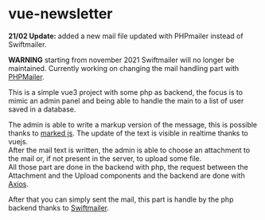 # vue-newsletter


<b>21/02 Update:</b> added a new mail file updated with PHPmailer instead of Swiftmailer.<br>

<b>WARNING</b> starting from november 2021 Swiftmailer will no longer be maintained. Currently working on changing the mail handling part with <a href="https://github.com/PHPMailer/PHPMailer">PHPMailer</a>.<br>

This is a simple vue3 project with some php as backend, the focus is to mimic an admin panel and being able to handle the main to a list of user saved in a database.<br>

The admin is able to write a markup version of the message, this is possible thanks to <a href="https://github.com/markedjs/marked"> marked js</a>.
The update of the text is visible in realtime thanks to vuejs.<br>
After the mail text is written, the admin is able to choose an attachment to the mail or, if not present in the server, to upload some file.<br> All those part are done in the backend with php, the request between the Attachment and the Upload components and the backend are done with <a href="https://axios-http.com/docs/intro"> Axios</a>.</br>

After that you can simply sent the mail, this part is handle by the php backend thanks to <a href="https://swiftmailer.symfony.com/docs/introduction.html"> Swiftmailer</a>.  
